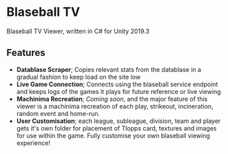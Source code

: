 # Blaseball TV
Blaseball TV Viewer, written in C# for Unity 2019.3

## Features
* **Datablase Scraper**; Copies relevant stats from the datablase in a gradual fashion to keep load on the site low
* **Live Game Connection**; Connects using the blaseball service endpoint and keeps logs of the games it plays for future reference or live viewing
* **Machinima Recreation**; *Coming soon*, and the major feature of this viewer is a machinima recreation of each play, strikeout, incineration, random event and home-run.
* **User Customisation**; each league, subleague, division, team and player gets it's own folder for placement of Tlopps card, textures and images for use within the game. Fully customise your own blaseball viewing experience!
